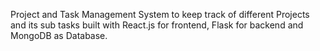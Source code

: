 Project and Task Management System to keep track of different Projects and its sub tasks built with React.js for frontend, Flask for backend and MongoDB as Database.
